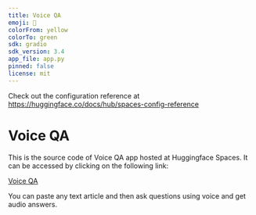 ```yaml
---
title: Voice QA
emoji: 🐠
colorFrom: yellow
colorTo: green
sdk: gradio
sdk_version: 3.4
app_file: app.py
pinned: false
license: mit
---
```


Check out the configuration reference at https://huggingface.co/docs/hub/spaces-config-reference



# Voice QA

This is the source code of Voice QA app hosted at Huggingface Spaces. It can be accessed by clicking on the following link:

[Voice QA](https://huggingface.co/spaces/jayesh95/Voice-QA)

You can paste any text article and then ask questions using voice and get audio answers.
